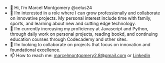 - 👋 Hi, I’m Marcel Montgomery @celus24
- 👀 I’m interested in a role where I can grow professionally and collaborate on innovative projects. My personal interest include time with family, sports, and learning about new and cutting edge technology.
- 🌱 I’m currently increasing my proficiency at Javascript and Python, through daily work on personal projects, reading bookd, and continuing education courses through Codecademy and other sites.
- 💞️ I’m looking to collaborate on projects that focus on innovation and foundational excellence. 
- 📫 How to reach me: marcelmontgomery2.8@gmail.com or [Linkedin](https://www.linkedin.com/in/marcel-m-0a778a87/) 
<!---
celus24/celus24 is a ✨ special ✨ repository because its `README.md` (this file) appears on your GitHub profile.
You can click the Preview link to take a look at your changes.
--->
